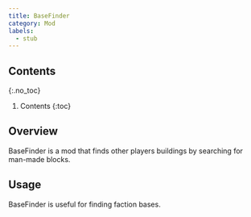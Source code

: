 ```yaml
---
title: BaseFinder
category: Mod
labels:
  - stub
---
```

## Contents
{:.no_toc}
1. Contents
{:toc}

## Overview
BaseFinder is a mod that finds other players buildings by searching for man-made blocks.

## Usage
BaseFinder is useful for finding faction bases.
